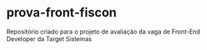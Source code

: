 # prova-front-fiscon
Repositório criado para o projeto de avaliação da vaga de Front-End Developer da Target Sistemas
